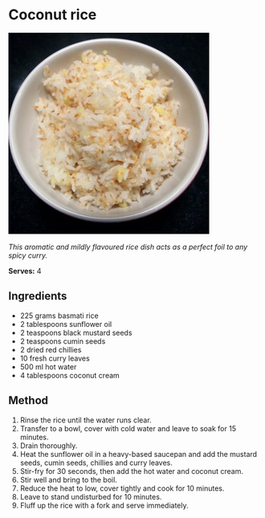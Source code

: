 # Coconut rice

![Coconut rice](resources/coconut-rice.jpg)

*This aromatic and mildly flavoured rice dish acts as a perfect foil to any spicy curry.*

**Serves:** 4

## Ingredients
- 225 grams basmati rice
- 2 tablespoons sunflower oil
- 2 teaspoons black mustard seeds
- 2 teaspoons cumin seeds
- 2 dried red chillies
- 10 fresh curry leaves
- 500 ml hot water
- 4 tablespoons coconut cream

## Method
1. Rinse the rice until the water runs clear.
1. Transfer to a bowl, cover with cold water and leave to soak for 15 minutes.
1. Drain thoroughly.
1. Heat the sunflower oil in a heavy-based saucepan and add the mustard seeds, cumin seeds, chillies and curry leaves.
1. Stir-fry for 30 seconds, then add the hot water and coconut cream.
1. Stir well and bring to the boil.
1. Reduce the heat to low, cover tightly and cook for 10 minutes.
1. Leave to stand undisturbed for 10 minutes.
1. Fluff up the rice with a fork and serve immediately.